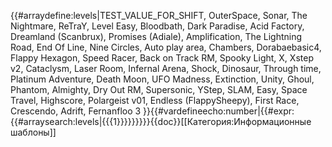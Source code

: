 {{#arraydefine:levels|TEST_VALUE_FOR_SHIFT,
OuterSpace,
Sonar,
The Nightmare,
ReTraY,
Level Easy,
Bloodbath,
Dark Paradise,
Acid Factory,
Dreamland (Scanbrux),
Promises (Adiale),
Amplification,
The Lightning Road,
End Of Line,
Nine Circles,
Auto play area,
Chambers,
Dorabaebasic4,
Flappy Hexagon,
Speed Racer,
Back on Track RM,
Spooky Light,
X,
Xstep v2,
Cataclysm,
Laser Room,
Infernal Arena,
Shock,
Dinosaur,
Through time,
Platinum Adventure,
Death Moon,
UFO Madness,
Extinction,
Unity,
Ghoul,
Phantom,
Almighty,
Dry Out RM,
Supersonic,
YStep,
SLAM,
Easy,
Space Travel,
Highscore,
Polargeist v01,
Endless (FlappySheepy),
First Race,
Crescendo,
Adrift,
Fernanfloo 3
}}{{#vardefineecho:number|{{#expr:{{#arraysearch:levels|{{{1}}}}}}}}}<noinclude>{{doc}}[[Категория:Информационные шаблоны]]</noinclude>